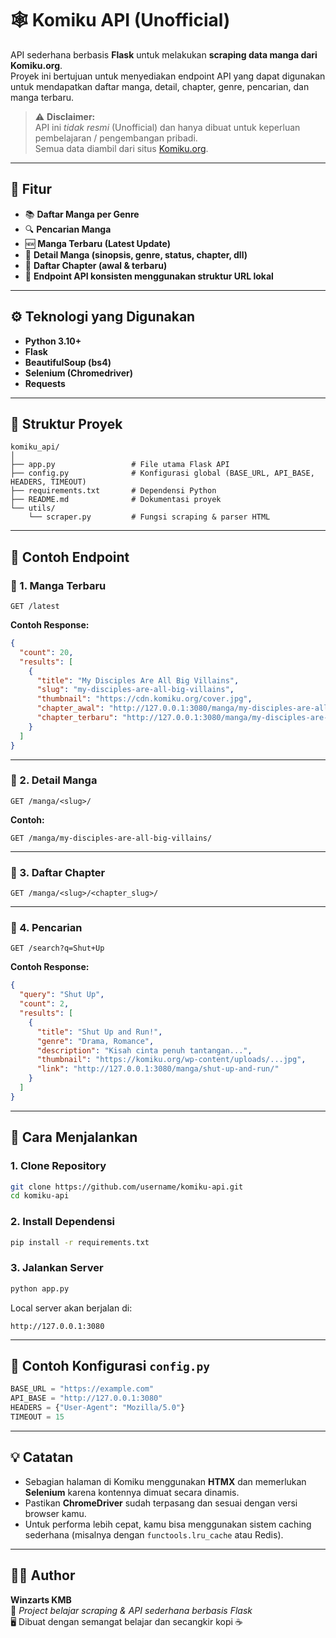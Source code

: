 # 🕸️ Komiku API (Unofficial)

API sederhana berbasis **Flask** untuk melakukan **scraping data manga dari Komiku.org**.  
Proyek ini bertujuan untuk menyediakan endpoint API yang dapat digunakan untuk mendapatkan daftar manga, detail, chapter, genre, pencarian, dan manga terbaru.

> ⚠️ **Disclaimer:**  
> API ini *tidak resmi* (Unofficial) dan hanya dibuat untuk keperluan pembelajaran / pengembangan pribadi.  
> Semua data diambil dari situs [Komiku.org](https://komiku.org).

---

## 🚀 Fitur

- 📚 **Daftar Manga per Genre**  
- 🔍 **Pencarian Manga**  
- 🆕 **Manga Terbaru (Latest Update)**  
- 📖 **Detail Manga (sinopsis, genre, status, chapter, dll)**  
- 📜 **Daftar Chapter (awal & terbaru)**  
- 🔗 **Endpoint API konsisten menggunakan struktur URL lokal**

---

## ⚙️ Teknologi yang Digunakan

- **Python 3.10+**
- **Flask**
- **BeautifulSoup (bs4)**
- **Selenium (Chromedriver)**
- **Requests**

---

## 📂 Struktur Proyek

```
komiku_api/
│
├── app.py                 # File utama Flask API
├── config.py              # Konfigurasi global (BASE_URL, API_BASE, HEADERS, TIMEOUT)
├── requirements.txt       # Dependensi Python
├── README.md              # Dokumentasi proyek
└── utils/
    └── scraper.py         # Fungsi scraping & parser HTML
```

---

## 🧩 Contoh Endpoint

### 🔹 1. Manga Terbaru
```
GET /latest
```
**Contoh Response:**
```json
{
  "count": 20,
  "results": [
    {
      "title": "My Disciples Are All Big Villains",
      "slug": "my-disciples-are-all-big-villains",
      "thumbnail": "https://cdn.komiku.org/cover.jpg",
      "chapter_awal": "http://127.0.0.1:3080/manga/my-disciples-are-all-big-villains/my-disciples-are-all-big-villains-chapter-01/",
      "chapter_terbaru": "http://127.0.0.1:3080/manga/my-disciples-are-all-big-villains/my-disciples-are-all-big-villains-chapter-428/"
    }
  ]
}
```

---

### 🔹 2. Detail Manga
```
GET /manga/<slug>/
```
**Contoh:**
```
GET /manga/my-disciples-are-all-big-villains/
```

---

### 🔹 3. Daftar Chapter
```
GET /manga/<slug>/<chapter_slug>/
```

---

### 🔹 4. Pencarian
```
GET /search?q=Shut+Up
```

**Contoh Response:**
```json
{
  "query": "Shut Up",
  "count": 2,
  "results": [
    {
      "title": "Shut Up and Run!",
      "genre": "Drama, Romance",
      "description": "Kisah cinta penuh tantangan...",
      "thumbnail": "https://komiku.org/wp-content/uploads/...jpg",
      "link": "http://127.0.0.1:3080/manga/shut-up-and-run/"
    }
  ]
}
```

---

## 🧠 Cara Menjalankan

### 1. Clone Repository
```bash
git clone https://github.com/username/komiku-api.git
cd komiku-api
```

### 2. Install Dependensi
```bash
pip install -r requirements.txt
```

### 3. Jalankan Server
```bash
python app.py
```

Local server akan berjalan di:
```
http://127.0.0.1:3080
```

---

## 🧾 Contoh Konfigurasi `config.py`
```python
BASE_URL = "https://example.com"
API_BASE = "http://127.0.0.1:3080"
HEADERS = {"User-Agent": "Mozilla/5.0"}
TIMEOUT = 15
```

---

## 💡 Catatan
- Sebagian halaman di Komiku menggunakan **HTMX** dan memerlukan **Selenium** karena kontennya dimuat secara dinamis.
- Pastikan **ChromeDriver** sudah terpasang dan sesuai dengan versi browser kamu.
- Untuk performa lebih cepat, kamu bisa menggunakan sistem caching sederhana (misalnya dengan `functools.lru_cache` atau Redis).

---

## 🧑‍💻 Author

**Winzarts KMB**  
🔗 *Project belajar scraping & API sederhana berbasis Flask*  
🖥️ Dibuat dengan semangat belajar dan secangkir kopi ☕  
